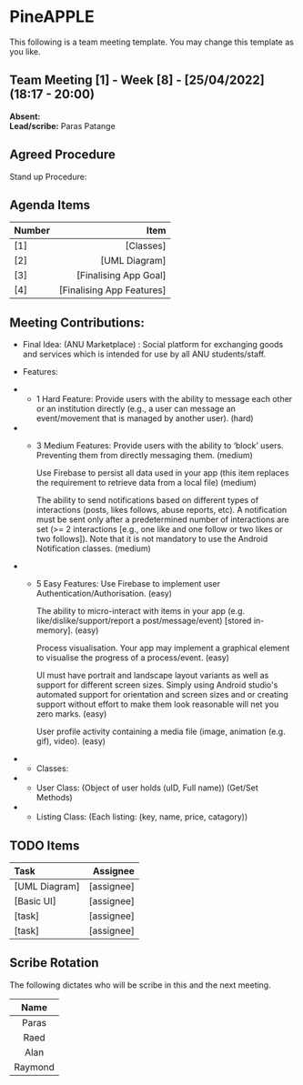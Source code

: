 # PineAPPLE
This following is a team meeting template. You may change this template as you like.

## Team Meeting [1] - Week [8] - [25/04/2022] (18:17 - 20:00)
**Absent:** 
<br>
**Lead/scribe:** Paras Patange

## Agreed Procedure
Stand up Procedure: 

## Agenda Items
| Number | Item |
| :--- | ---: |
| [1] | [Classes] |
| [2] | [UML Diagram] |
| [3] | [Finalising App Goal] |
| [4] | [Finalising App Features] |

## Meeting Contributions:
- Final Idea: (ANU Marketplace) : Social platform for exchanging goods and services which is intended for use by all ANU students/staff.
- Features:
- - 1 Hard Feature:
    Provide users with the ability to message each other or an institution directly (e.g., a user can message an event/movement that is managed by another user). (hard)
- - 3 Medium Features:
    Provide users with the ability to ‘block’ users. Preventing them from directly messaging them. (medium)

    Use Firebase to persist all data used in your app (this item replaces the requirement to retrieve data from a local file) (medium)

    The ability to send notifications based on different types of interactions (posts, likes follows, abuse reports, etc). A notification must be sent only after a predetermined number of interactions are set (>= 2 interactions [e.g., one like and one follow or two likes or two follows]). Note that it is not mandatory to use the Android Notification classes. (medium)
- - 5 Easy Features:
    Use Firebase to implement user Authentication/Authorisation. (easy)

    The ability to micro-interact with items in your app (e.g. like/dislike/support/report a post/message/event) [stored in-memory]. (easy)

    Process visualisation. Your app may implement a graphical element to visualise the progress of a process/event. (easy)

    UI must have portrait and landscape layout variants as well as support for different screen sizes. Simply using Android studio's automated support for orientation and screen sizes and or creating support without effort to make them look reasonable will net you zero marks. (easy)

    User profile activity containing a media file (image, animation (e.g. gif), video). (easy)

- - Classes:
- - User Class: (Object of user holds (uID, Full name)) (Get/Set Methods) 
- - Listing Class: (Each listing: (key, name, price, catagory))

## TODO Items
| Task | Assignee |
| :--- | ---: |
| [UML Diagram] | [assignee] |
| [Basic UI] | [assignee] |
| [task] | [assignee] |
| [task] | [assignee] |

## Scribe Rotation
The following dictates who will be scribe in this and the next meeting.

| Name |
| :---: |
| Paras |
| Raed |
| Alan |
| Raymond |
